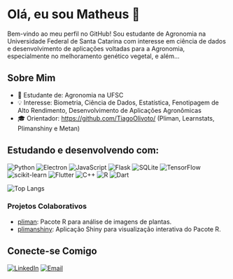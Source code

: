 # Olá, eu sou Matheus 👋

Bem-vindo ao meu perfil no GitHub! Sou estudante de Agronomia na Universidade Federal de Santa Catarina com  interesse em ciência de dados e desenvolvimento de aplicações voltadas para a Agronomia, especialmente no melhoramento genético vegetal, e além...

## Sobre Mim

- 🌱 Estudante de: Agronomia na UFSC
- 💡 Interesse: Biometria, Ciência de Dados, Estatística, Fenotipagem de Alto Rendimento, Desenvolvimento de Aplicações Agronômicas
- 🎓 Orientador: https://github.com/TiagoOlivoto/ (Pliman, Learnstats, Plimanshiny e Metan)

## Estudando e desenvolvendo com:

![Python](https://img.shields.io/badge/-Python-3776AB?style=flat&logo=python&logoColor=white)
![Electron](https://img.shields.io/badge/-Electron-47848F?style=flat&logo=electron&logoColor=white)
![JavaScript](https://img.shields.io/badge/-JavaScript-F7DF1E?style=flat&logo=javascript&logoColor=black)
![Flask](https://img.shields.io/badge/-Flask-000000?style=flat&logo=flask&logoColor=white)
![SQLite](https://img.shields.io/badge/-SQLite-003B57?style=flat&logo=sqlite&logoColor=white)
![TensorFlow](https://img.shields.io/badge/-TensorFlow-FF6F00?style=flat&logo=tensorflow&logoColor=white)
![scikit-learn](https://img.shields.io/badge/Scikit--learn-%23F7931E.svg?style=flat&logo=scikit-learn&logoColor=white)
![Flutter](https://img.shields.io/badge/Flutter-%2302569B.svg?style=flat&logo=Flutter&logoColor=white)
![C++](https://img.shields.io/badge/C++-%2300599C.svg?style=flat&logo=c%2B%2B&logoColor=white)
![R](https://img.shields.io/badge/-R-276DC3?style=flat&logo=r&logoColor=white)
![Dart](https://img.shields.io/badge/Dart-%230175C2.svg?style=flat&logo=dart&logoColor=white)


![Top Langs](https://github-readme-stats-red-two-76.vercel.app/api/top-langs/?layout=compact&username=matheus-lopesm&theme=transparent&size_weight=0.5&count_weight=0.5&exclude_repo=ceifador,AIpomoea-models,acs-smap,&hide=html,cmake,c&langs_count=4)


### Projetos Colaborativos

- [pliman](https://github.com/TiagoOlivoto/pliman): Pacote R para análise de imagens de plantas.
- [plimanshiny](https://github.com/TiagoOlivoto/plimanshiny): Aplicação Shiny para visualização interativa do Pacote R.

## Conecte-se Comigo

[![LinkedIn](https://img.shields.io/badge/-LinkedIn-0A66C2?style=flat&logo=linkedin&logoColor=white)](https://www.linkedin.com/in/matheus-l-40404219a)
[![Email](https://img.shields.io/badge/-Email-D14836?style=flat&logo=gmail&logoColor=white)](mailto:matheuslmachado03@gmail.com)
